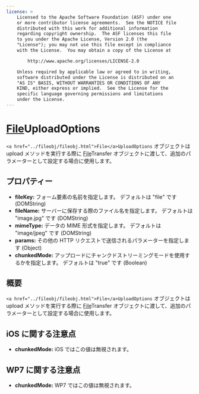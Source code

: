```yaml
---
license: >
    Licensed to the Apache Software Foundation (ASF) under one
    or more contributor license agreements.  See the NOTICE file
    distributed with this work for additional information
    regarding copyright ownership.  The ASF licenses this file
    to you under the Apache License, Version 2.0 (the
    "License"); you may not use this file except in compliance
    with the License.  You may obtain a copy of the License at

        http://www.apache.org/licenses/LICENSE-2.0

    Unless required by applicable law or agreed to in writing,
    software distributed under the License is distributed on an
    "AS IS" BASIS, WITHOUT WARRANTIES OR CONDITIONS OF ANY
    KIND, either express or implied.  See the License for the
    specific language governing permissions and limitations
    under the License.
---
```


<a href="../fileobj/fileobj.html">File</a>UploadOptions
========

`<a href="../fileobj/fileobj.html">File</a>UploadOptions` オブジェクトは upload メソッドを実行する際に <a href="../filetransfer/filetransfer.html"><a href="../fileobj/fileobj.html">File</a>Transfer</a> オブジェクトに渡して、追加のパラメーターとして設定する場合に使用します。

プロパティー
----------

- __fileKey:__ フォーム要素の名前を指定します。 デフォルトは "file" です (DOMString)
- __fileName:__ サーバーに保存する際のファイル名を指定します。 デフォルトは "image.jpg" です (DOMString)
- __mimeType:__ データの MIME 形式を指定します。 デフォルトは "image/jpeg" です (DOMString)
- __params:__ その他の HTTP リクエストで送信されるパラメーターを指定します (Object)
- __chunkedMode:__ アップロードにチャンクドストリーミングモードを使用するかを指定します。 デフォルトは "true" です (Boolean)


概要
-----------

`<a href="../fileobj/fileobj.html">File</a>UploadOptions` オブジェクトは upload メソッドを実行する際に <a href="../filetransfer/filetransfer.html"><a href="../fileobj/fileobj.html">File</a>Transfer</a> オブジェクトに渡して、追加のパラメーターとして設定する場合に使用します。

iOS に関する注意点
---------

- __chunkedMode:__
    iOS ではこの値は無視されます。

WP7 に関する注意点
---------

- __chunkedMode:__
    WP7 ではこの値は無視されます。
